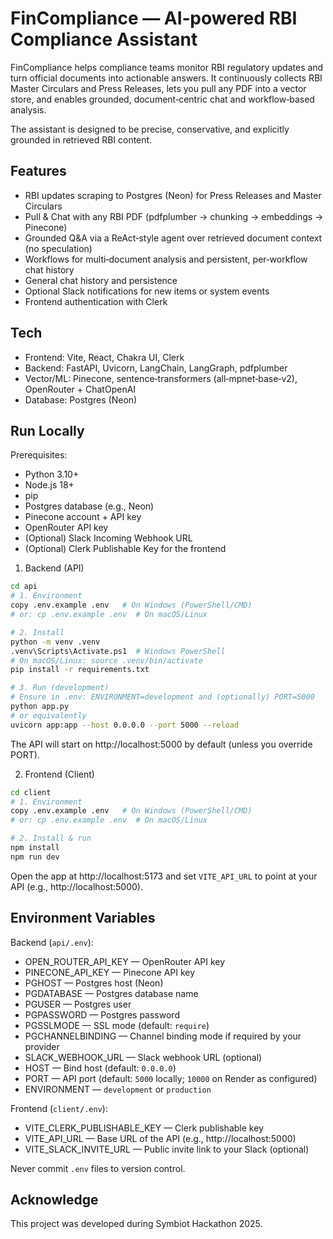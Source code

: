 # FinCompliance — AI‑powered RBI Compliance Assistant

FinCompliance helps compliance teams monitor RBI regulatory updates and turn official documents into actionable answers. It continuously collects RBI Master Circulars and Press Releases, lets you pull any PDF into a vector store, and enables grounded, document‑centric chat and workflow‑based analysis.

The assistant is designed to be precise, conservative, and explicitly grounded in retrieved RBI content.

## Features

- RBI updates scraping to Postgres (Neon) for Press Releases and Master Circulars
- Pull & Chat with any RBI PDF (pdfplumber → chunking → embeddings → Pinecone)
- Grounded Q&A via a ReAct‑style agent over retrieved document context (no speculation)
- Workflows for multi‑document analysis and persistent, per‑workflow chat history
- General chat history and persistence
- Optional Slack notifications for new items or system events
- Frontend authentication with Clerk

## Tech

- Frontend: Vite, React, Chakra UI, Clerk
- Backend: FastAPI, Uvicorn, LangChain, LangGraph, pdfplumber
- Vector/ML: Pinecone, sentence‑transformers (all‑mpnet‑base‑v2), OpenRouter + ChatOpenAI
- Database: Postgres (Neon)

## Run Locally

Prerequisites:
- Python 3.10+
- Node.js 18+
- pip
- Postgres database (e.g., Neon)
- Pinecone account + API key
- OpenRouter API key
- (Optional) Slack Incoming Webhook URL
- (Optional) Clerk Publishable Key for the frontend

1) Backend (API)

```bash
cd api
# 1. Environment
copy .env.example .env   # On Windows (PowerShell/CMD)
# or: cp .env.example .env  # On macOS/Linux

# 2. Install
python -m venv .venv
.venv\Scripts\Activate.ps1  # Windows PowerShell
# On macOS/Linux: source .venv/bin/activate
pip install -r requirements.txt

# 3. Run (development)
# Ensure in .env: ENVIRONMENT=development and (optionally) PORT=5000
python app.py
# or equivalently
uvicorn app:app --host 0.0.0.0 --port 5000 --reload
```

The API will start on http://localhost:5000 by default (unless you override PORT).

2) Frontend (Client)

```bash
cd client
# 1. Environment
copy .env.example .env   # On Windows (PowerShell/CMD)
# or: cp .env.example .env  # On macOS/Linux

# 2. Install & run
npm install
npm run dev
```

Open the app at http://localhost:5173 and set `VITE_API_URL` to point at your API (e.g., http://localhost:5000).

## Environment Variables

Backend (`api/.env`):
- OPEN_ROUTER_API_KEY — OpenRouter API key
- PINECONE_API_KEY — Pinecone API key
- PGHOST — Postgres host (Neon)
- PGDATABASE — Postgres database name
- PGUSER — Postgres user
- PGPASSWORD — Postgres password
- PGSSLMODE — SSL mode (default: `require`)
- PGCHANNELBINDING — Channel binding mode if required by your provider
- SLACK_WEBHOOK_URL — Slack webhook URL (optional)
- HOST — Bind host (default: `0.0.0.0`)
- PORT — API port (default: `5000` locally; `10000` on Render as configured)
- ENVIRONMENT — `development` or `production`

Frontend (`client/.env`):
- VITE_CLERK_PUBLISHABLE_KEY — Clerk publishable key
- VITE_API_URL — Base URL of the API (e.g., http://localhost:5000)
- VITE_SLACK_INVITE_URL — Public invite link to your Slack (optional)

Never commit `.env` files to version control.

## Acknowledge

This project was developed during Symbiot Hackathon 2025.
